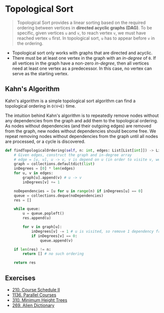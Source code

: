 # Topological Sort

> Topological Sort provides a linear sorting based on the required ordering between vertices in **directed acyclic graphs (DAG)**. To be specific, given vertices `u` and `v`, to reach vertex `v`, we must have reached vertex `u` first. In topological sort, `u` has to appear before `v` in the ordering.

- Topological sort only works with graphs that are directed and acyclic.
- There must be at least one vertex in the graph with an _in-degree_ of `0`. If all vertices in the graph have a non-zero _in-degree_, then all vertices need at least one vertex as a predecessor. In this case, no vertex can serve as the starting vertex.

## Kahn's Algorithm

Kahn's algorithm is a simple topological sort algorithm can find a topological ordering in `O(V+E)` time.

The intuition behind Kahn's algorithm is to repeatedly remove nodes without any dependencies from the graph and add them to the topological ordering. As nodes without dependencies (and their outgoing edges) are removed from the graph, new nodes without dependencies should become free. We repeat removing nodes without dependencies from the graph until all nodes are processed, or a cycle is discovered.

```py
def findTopologicalOrdering(self, n: int, edges: List[List[int]]) -> List[int]:
    # Given edges, construct the graph and in-degree array
    # edge = [u, v], u -> v, v is depend on u (in order to visite v, we must first visit u)
    graph = collections.defaultdict(list)
    inDegrees = [0] * len(edges)
    for u, v in edges:
        graph[u].append(v) # u -> v
        inDegrees[v] += 1

    noDependencies = [u for u in range(n) if inDegrees[u] == 0]
    queue = collections.deque(noDependencies)
    res = []

    while queue:
        u = queue.popleft()
        res.append(u)

        for v in graph[u]:
            inDegrees[v] -= 1 # u is visited, so remove 1 dependency from v
            if inDegrees[v] == 0:
                queue.append(v)

    if len(res) != n:
        return [] # no such ordering

    return res
```

## Exercises

- [210. Course Schedule II](https://leetcode.com/problems/course-schedule-ii/)
- [1136. Parallel Courses](https://leetcode.com/problems/parallel-courses/)
- [310. Minimum Height Trees](https://leetcode.com/problems/minimum-height-trees/)
- [269. Alien Dictionary](https://leetcode.com/problems/alien-dictionary/)
